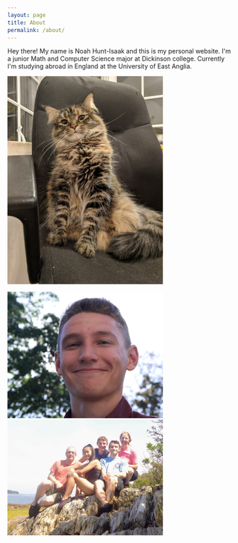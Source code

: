 ```yaml
---
layout: page
title: About
permalink: /about/
---
```


Hey there! My name is Noah Hunt-Isaak and this is my personal website. I'm a junior Math and Computer Science major at Dickinson college. Currently I'm studying abroad in England at the University of East Anglia.


<img src="/images/zoe.jpg" width="350"/>

<p float="left">
  <img src="/images/me_outside.JPG" width="350"/>
  <img src="/images/family.JPG" width="350"/>  
</p>

